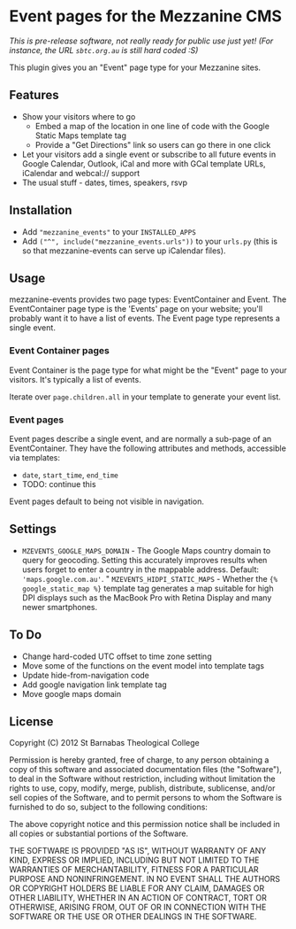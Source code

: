 # Event pages for the Mezzanine CMS

*This is pre-release software, not really ready for public use just yet! (For instance, the URL `sbtc.org.au` is still hard coded :S)*

This plugin gives you an "Event" page type for your Mezzanine sites.

## Features

* Show your visitors where to go
	* Embed a map of the location in one line of code with the Google Static Maps template tag
	* Provide a "Get Directions" link so users can go there in one click
* Let your visitors add a single event or subscribe to all future events in Google Calendar, Outlook, iCal and more with GCal template URLs, iCalendar and webcal:// support
* The usual stuff - dates, times, speakers, rsvp

## Installation

* Add `"mezzanine_events"` to your `INSTALLED_APPS`
* Add `("^", include("mezzanine_events.urls"))` to your `urls.py` (this is so that mezzanine-events can serve up iCalendar files).

## Usage

mezzanine-events provides two page types: EventContainer and Event. The EventContainer page type is the 'Events' page on your website; you'll probably want it to have a list of events. The Event page type represents a single event.

### Event Container pages

Event Container is the page type for what might be the "Event" page to your visitors. It's typically a list of events.

Iterate over `page.children.all` in your template to generate your event list.

### Event pages

Event pages describe a single event, and are normally a sub-page of an EventContainer. They have the following attributes and methods, accessible via templates:

* `date`, `start_time`, `end_time`
* TODO: continue this

Event pages default to being not visible in navigation.

## Settings

* `MZEVENTS_GOOGLE_MAPS_DOMAIN` - The Google Maps country domain to query for geocoding. Setting this accurately improves results when users forget to enter a country in the mappable address. Default: `'maps.google.com.au'`.
" `MZEVENTS_HIDPI_STATIC_MAPS` - Whether the `{% google_static_map %}` template tag generates a map suitable for high DPI displays such as the MacBook Pro with Retina Display and many newer smartphones.

## To Do

* Change hard-coded UTC offset to time zone setting
* Move some of the functions on the event model into template tags
* Update hide-from-navigation code
* Add google navigation link template tag
* Move google maps domain

## License

Copyright (C) 2012 St Barnabas Theological College

Permission is hereby granted, free of charge, to any person obtaining a copy of this software and associated documentation files (the "Software"), to deal in the Software without restriction, including without limitation the rights to use, copy, modify, merge, publish, distribute, sublicense, and/or sell copies of the Software, and to permit persons to whom the Software is furnished to do so, subject to the following conditions:

The above copyright notice and this permission notice shall be included in all copies or substantial portions of the Software.

THE SOFTWARE IS PROVIDED "AS IS", WITHOUT WARRANTY OF ANY KIND, EXPRESS OR IMPLIED, INCLUDING BUT NOT LIMITED TO THE WARRANTIES OF MERCHANTABILITY, FITNESS FOR A PARTICULAR PURPOSE AND NONINFRINGEMENT. IN NO EVENT SHALL THE AUTHORS OR COPYRIGHT HOLDERS BE LIABLE FOR ANY CLAIM, DAMAGES OR OTHER LIABILITY, WHETHER IN AN ACTION OF CONTRACT, TORT OR OTHERWISE, ARISING FROM, OUT OF OR IN CONNECTION WITH THE SOFTWARE OR THE USE OR OTHER DEALINGS IN THE SOFTWARE.
